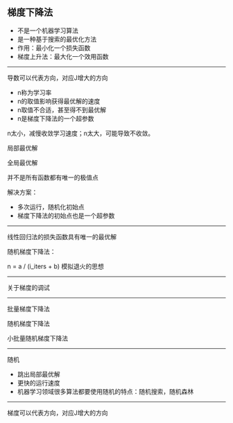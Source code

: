 ## 梯度下降法

- 不是一个机器学习算法
- 是一种基于搜索的最优化方法
- 作用：最小化一个损失函数
- 梯度上升法：最大化一个效用函数

---

导数可以代表方向，对应J增大的方向

- n称为学习率
- n的取值影响获得最优解的速度
- n取值不合适，甚至得不到最优解
- n是梯度下降法的一个超参数

n太小，减慢收敛学习速度；n太大，可能导致不收敛。

局部最优解

全局最优解

并不是所有函数都有唯一的极值点

解决方案：

- 多次运行，随机化初始点
- 梯度下降法的初始点也是一个超参数

---

线性回归法的损失函数具有唯一的最优解

随机梯度下降法：

n = a / (i_iters + b) 模拟退火的思想

---

关于梯度的调试

---

批量梯度下降法

随机梯度下降法

小批量随机梯度下降法

---

随机

- 跳出局部最优解
- 更快的运行速度
- 机器学习领域很多算法都要使用随机的特点：随机搜索，随机森林

---

梯度可以代表方向，对应J增大的方向



